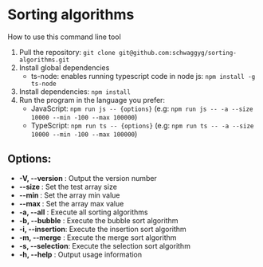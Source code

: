 Sorting algorithms
==================

How to use this command line tool

1. Pull the repository:  `git clone git@github.com:schwaggyg/sorting-algorithms.git`
2. Install global dependencies
    * ts-node: enables running typescript code in node js: `npm install -g ts-node`
3. Install dependencies: `npm install`
4. Run the program in the language you prefer:
    * JavaScript: `npm run js -- {options}` (e.g: `npm run js -- -a --size 10000 --min -100 --max 100000`)
    * TypeScript: `npm run ts -- {options}` (e.g: `npm run ts -- -a --size 10000 --min -100 --max 100000`)

Options:
--------

  * **-V, --version**  : Output the version number
  * **--size <n>**     : Set the test array size
  * **--min <n>**      : Set the array min value
  * **--max <n>**      : Set the array max value
  * **-a, --all**      : Execute all sorting algorithms
  * **-b, --bubble**   : Execute the bubble sort algorithm
  * **-i, --insertion**: Execute the insertion sort algorithm
  * **-m, --merge**    : Execute the merge sort algorithm
  * **-s, --selection**: Execute the selection sort algorithm
  * **-h, --help**     : Output usage information